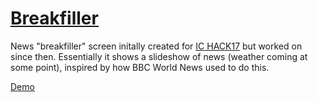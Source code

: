 # [Breakfiller](https://binaryfunt.github.io/breakfiller/index.html)

News "breakfiller" screen initally created for [IC HACK17](https://ichack17.devpost.com/) but worked on since then. Essentially it shows a slideshow of news (weather coming at some point), inspired by how BBC World News used to do this.

[Demo](https://binaryfunt.github.io/breakfiller/index.html)
